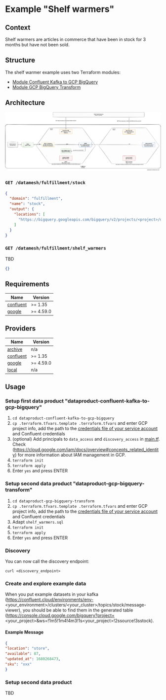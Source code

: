 # Example "Shelf warmers"

## Context

Shelf warmers are articles in commerce that have been in stock for 3 months but have not been sold.

## Structure

The shelf warmer example uses two Terraform modules:
* [Module Confluent Kafka to GCP BigQuery](https://github.com/datamesh-architecture/terraform-dataproduct-confluent-kafka-to-gcp-bigquery)
* [Module GCP BigQuery Transform](https://github.com/datamesh-architecture/terraform-dataproduct-gcp-bigquery-transform)

## Architecture

![Architecture of the Example](https://raw.githubusercontent.com/datamesh-architecture/datamesh-architecture.com/main/images/terraform-datamesh-dataproduct-gcp.png)

### `GET /datamesh/fulfillment/stock`

```json
{
  "domain": "fulfillment",
  "name": "stock",
  "output": {
    "locations": [
      "https://bigquery.googleapis.com/bigquery/v2/projects/<project>/datasets/source/tables/stock"
    ]
  }
}
```

### `GET /datamesh/fulfillment/shelf_warmers`

TBD

```json
{}
```

## Requirements

| Name | Version |
|------|---------|
| <a name="requirement_confluent"></a> [confluent](#requirement\_confluent) | >= 1.35 |
| <a name="requirement_google"></a> [google](#requirement\_google) | >= 4.59.0 |

## Providers

| Name | Version |
|------|---------|
| <a name="provider_archive"></a> [archive](#provider\_archive) | n/a |
| <a name="provider_confluent"></a> [confluent](#provider\_confluent) | >= 1.35 |
| <a name="provider_google"></a> [google](#provider\_google) | >= 4.59.0 |
| <a name="provider_local"></a> [local](#provider\_local) | n/a |

## Usage

### Setup first data product "dataproduct-confluent-kafka-to-gcp-bigquery"
1. `cd dataproduct-confluent-kafka-to-gcp-bigquery`
2. `cp .terraform.tfvars.template .terraform.tfvars` and enter GCP project info, add the path to the [credentials file of your service account](https://developers.google.com/workspace/guides/create-credentials#create_credentials_for_a_service_account) and Confluent credentials
3. (optional) Add principals to `data_access` and `discovery_access` in [main.tf](https://github.com/datamesh-architecture/terraform-dataproduct-examples/blob/main/shelf_warmers_gcp/dataproduct-confluent-kafka-to-gcp-bigquery/main.tf#L23). Check (https://cloud.google.com/iam/docs/overview#concepts_related_identity) for more information about IAM management in GCP.
4. `terraform init`
5. `terraform apply`
6. Enter `yes` and press ENTER

### Setup second data product "dataproduct-gcp-bigquery-transform"
1. `cd dataproduct-gcp-bigquery-transform`
2. `cp .terraform.tfvars.template .terraform.tfvars` and enter GCP project info, add the path to the [credentials file of your service account](https://developers.google.com/workspace/guides/create-credentials#create_credentials_for_a_service_account) and Confluent credentials
3. Adapt `shelf_warmers.sql`
4. `terraform init`
5. `terraform apply`
6. Enter `yes` and press ENTER

### Discovery
You can now call the discovery endpoint:
```shell
curl <discovery_endpoint>
```

### Create and explore example data
When you put example datasets in your kafka (https://confluent.cloud/environments/env-<your_environment>/clusters/<your_cluster>/topics/stock/message-viewer), you should be able to find them in the generated table (https://console.cloud.google.com/bigquery?project=<your_project>&ws=!1m5!1m4!4m3!1s<your_project>!2ssource!3sstock).

#### Example Message
```json
{
"location": "store",
"available": 87,
"updated_at": 1680268473,
"sku": "xxx"
}
```

### Setup second data product

TBD
